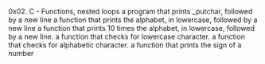 0x02. C - Functions, nested loops
a program that prints _putchar, followed by a new line
a function that prints the alphabet, in lowercase, followed by a new line
a function that prints 10 times the alphabet, in lowercase, followed by a new line.
a function that checks for lowercase character. 
a function that checks for alphabetic character. 
a function that prints the sign of a number

